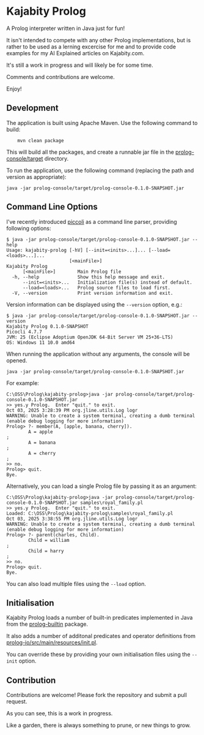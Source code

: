 Kajabity Prolog
===============

A Prolog interpreter written in Java just for fun!

It isn't intended to compete with any other Prolog implementations, but is rather to be used as a lerning excercise for
me and to provide code examples for my AI Explained articles on Kajabity.com.

It's still a work in progress and will likely be for some time.

Comments and contributions are welcome.

Enjoy!

Development
-----------

The application is built using Apache Maven.  Use the following command to build:

```shell
    mvn clean package
```

This will build all the packages, and create a runnable jar file in the [prolog-console/target](prolog-console/target) directory.

To run the application, use the following command (replacing the path and version as appropriate):

```shell
java -jar prolog-console/target/prolog-console-0.1.0-SNAPSHOT.jar
```

Command Line Options
--------------------

I've recently introduced [piccoli](https://picocli.info/) as a command line parser, providing following options:

```text
$ java -jar prolog-console/target/prolog-console-0.1.0-SNAPSHOT.jar --help
Usage: kajabity-prolog [-hV] [--init=<inits>...]... [--load=<loads>...]...
                       [<mainFile>]
Kajabity Prolog
      [<mainFile>]        Main Prolog file
  -h, --help              Show this help message and exit.
      --init=<inits>...   Initialization file(s) instead of default.
      --load=<loads>...   Prolog source files to load first.
  -V, --version           Print version information and exit.
```

Version information can be displayed using the `--version` option, e.g.:

```text
$ java -jar prolog-console/target/prolog-console-0.1.0-SNAPSHOT.jar --version
Kajabity Prolog 0.1.0-SNAPSHOT
Picocli 4.7.7
JVM: 25 (Eclipse Adoptium OpenJDK 64-Bit Server VM 25+36-LTS)
OS: Windows 11 10.0 amd64
```

When running the application without any arguments, the console will be opened.

```shell
java -jar prolog-console/target/prolog-console-0.1.0-SNAPSHOT.jar
```

For example:
```text
C:\OSS\Prolog\kajabity-prolog>java -jar prolog-console/target/prolog-console-0.1.0-SNAPSHOT.jar
>> yes.y Prolog.  Enter "quit." to exit.
Oct 03, 2025 3:28:39 PM org.jline.utils.Log logr
WARNING: Unable to create a system terminal, creating a dumb terminal (enable debug logging for more information)
Prolog> ?- member(A, [apple, banana, cherry]).
        A = apple
;
        A = banana
;
        A = cherry
;
>> no.
Prolog> quit.
Bye.
```

Alternatively, you can load a single Prolog file by passing it as an argument:
```text
C:\OSS\Prolog\kajabity-prolog>java -jar prolog-console/target/prolog-console-0.1.0-SNAPSHOT.jar samples\royal_family.pl
>> yes.y Prolog.  Enter "quit." to exit.
Loaded: C:\OSS\Prolog\kajabity-prolog\samples\royal_family.pl
Oct 03, 2025 3:38:55 PM org.jline.utils.Log logr
WARNING: Unable to create a system terminal, creating a dumb terminal (enable debug logging for more information)
Prolog> ?- parent(charles, Child).
        Child = william
;
        Child = harry
;
>> no.
Prolog> quit.
Bye.
```

You can also load multiple files using the `--load` option.

Initialisation
--------------

Kajabity Prolog loads a number of built-in predicates implemented in Java from the [prolog-builtin](./prolog-builtin)
package.

It also adds a number of additonal predicates and operator definitions from
[prolog-io/src/main/resources/init.pl](prolog-io/src/main/resources/init.pl).

You can override these by providing your own initialisation files using the `--init` option.

Contribution
------------

Contributions are welcome!  Please fork the repository and submit a pull request.

As you can see, this is a work in progress.

Like a garden, there is always something to prune, or new things to grow.
